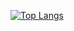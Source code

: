 [![Top Langs](https://github-readme-stats.vercel.app/api/top-langs/?username=bjarnerossen&layout=compact&langs_count=4&hide=html,css&card_width=700&hide_title=true)](https://github.com/bjarnerossen/github-readme-stats) 

